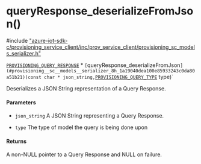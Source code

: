 # queryResponse_deserializeFromJson()

\#include ["azure-iot-sdk-c/provisioning_service_client/inc/prov_service_client/provisioning_sc_models_serializer.h"](../iot-c-ref-provisioning-sc-models-serializer-h.md)  

[`PROVISIONING_QUERY_RESPONSE`](#struct_p_r_o_v_i_s_i_o_n_i_n_g___q_u_e_r_y___r_e_s_p_o_n_s_e) * `[`queryResponse_deserializeFromJson`](#provisioning__sc__models__serializer_8h_1a19040dea100e85933243c0da80a51b21)(const char * json_string,`[`PROVISIONING_QUERY_TYPE`](#provisioning__sc__query_8h_1ad692e96ac3865bb7733e30f2e895ed43) type)`

Deserializes a JSON String representation of a Query Response.

#### Parameters
* `json_string` A JSON String representing a Query Response. 

* `type` The type of model the query is being done upon

#### Returns
A non-NULL pointer to a Query Response and NULL on failure.


